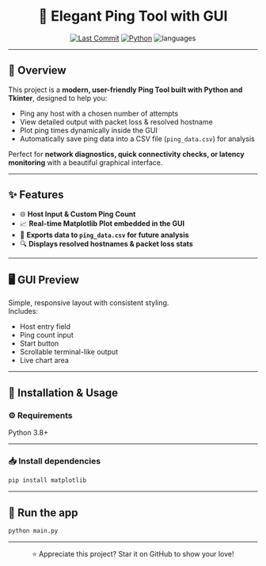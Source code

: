 <div align="center">

# 🎯 Elegant Ping Tool with GUI

[![Last Commit](https://img.shields.io/github/last-commit/Muhammad-Ahmed-Rayyan/Ping-Tool-with-GUI)](https://github.com/Muhammad-Ahmed-Rayyan/Ping-Tool-with-GUI/commits/main)
[![Python](https://img.shields.io/badge/Python-100%25-blue)](https://www.python.org/)
![languages](https://img.shields.io/github/languages/count/Muhammad-Ahmed-Rayyan/Ping-Tool-with-GUI)

</div>

---

## 🚀 Overview

This project is a **modern, user-friendly Ping Tool built with Python and Tkinter**, designed to help you:

- Ping any host with a chosen number of attempts  
- View detailed output with packet loss & resolved hostname  
- Plot ping times dynamically inside the GUI  
- Automatically save ping data into a CSV file (`ping_data.csv`) for analysis

Perfect for **network diagnostics, quick connectivity checks, or latency monitoring** with a beautiful graphical interface.

---

## ✨ Features

- 🌐 **Host Input & Custom Ping Count**  
- 📈 **Real-time Matplotlib Plot embedded in the GUI**  
- 💾 **Exports data to `ping_data.csv` for future analysis**  
- 🔍 **Displays resolved hostnames & packet loss stats**  

---

## 🖥️ GUI Preview


Simple, responsive layout with consistent styling.  
Includes:
- Host entry field
- Ping count input
- Start button
- Scrollable terminal-like output
- Live chart area

---

## 🔧 Installation & Usage

### ⚙️ Requirements
Python 3.8+

---

### 📥 Install dependencies

```bash
pip install matplotlib
```

---

## 🚀 Run the app
```bash
python main.py
```

---

<div align="center">

⭐ Appreciate this project? Star it on GitHub to show your love!

</div>
